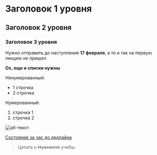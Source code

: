 # Заголовок 1 уровня
## Заголовок 2 уровня
### Заголовок 3 уровня
Нужно отправить до наступления **17 февраля**, а то и так на первую лекцию *не пришел*.

  __**Ох, еще и списки нужны**__
  
  
  Ненумерованный:
- 1 строчка
- 2 строчка

Нумерованный:
1) строчка 1
2) строчка 2

![alt-текст](http://simplemarriage.net/wp-content/uploads/2013/10/HELP.jpg "Помогите, нужно вставить изображение")  

[Состояние за час до дедлайна](https://ru.wikipedia.org/wiki/%D0%9F%D0%B0%D0%BD%D0%B8%D0%BA%D0%B0 "Мое состояние")
  >Цитата о ~~Нужности~~ учебы.
